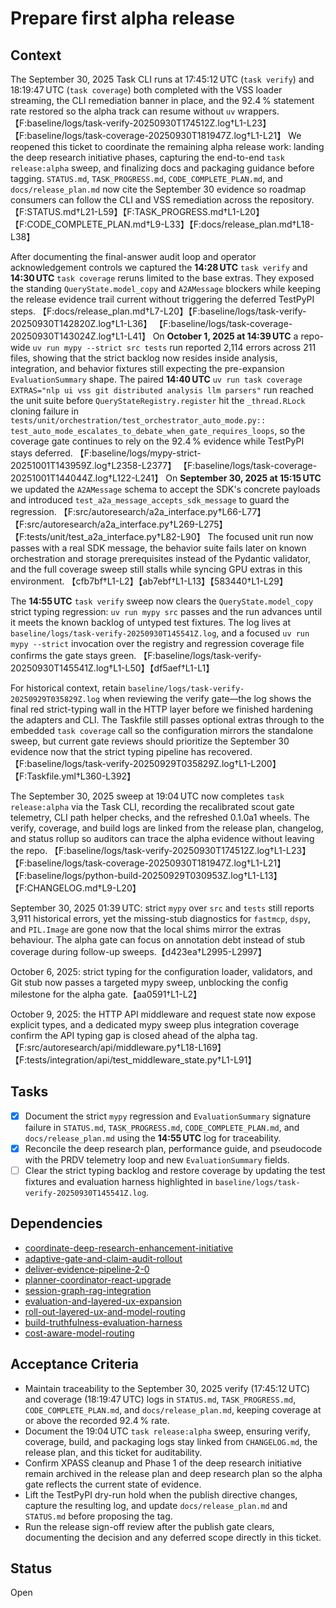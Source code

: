 # Prepare first alpha release

## Context
The September 30, 2025 Task CLI runs at 17:45:12 UTC (`task verify`) and
18:19:47 UTC (`task coverage`) both completed with the VSS loader streaming, the
CLI remediation banner in place, and the 92.4 % statement rate restored so the
alpha track can resume without `uv` wrappers.
【F:baseline/logs/task-verify-20250930T174512Z.log†L1-L23】【F:baseline/logs/task-coverage-20250930T181947Z.log†L1-L21】
We reopened this ticket to coordinate the remaining alpha release work: landing
the deep research initiative phases, capturing the end-to-end `task
release:alpha` sweep, and finalizing docs and packaging guidance before tagging.
`STATUS.md`, `TASK_PROGRESS.md`, `CODE_COMPLETE_PLAN.md`, and
`docs/release_plan.md` now cite the September 30 evidence so roadmap consumers
can follow the CLI and VSS remediation across the repository.
【F:STATUS.md†L21-L59】【F:TASK_PROGRESS.md†L1-L20】【F:CODE_COMPLETE_PLAN.md†L9-L33】【F:docs/release_plan.md†L18-L38】

After documenting the final-answer audit loop and operator acknowledgement
controls we captured the **14:28 UTC** `task verify` and **14:30 UTC**
`task coverage` reruns limited to the base extras. They exposed the standing
`QueryState.model_copy` and `A2AMessage` blockers while keeping the release
evidence trail current without triggering the deferred TestPyPI steps.
【F:docs/release_plan.md†L7-L20】【F:baseline/logs/task-verify-20250930T142820Z.log†L1-L36】
【F:baseline/logs/task-coverage-20250930T143024Z.log†L1-L41】
On **October 1, 2025 at 14:39 UTC** a repo-wide `uv run mypy --strict src tests`
run reported 2,114 errors across 211 files, showing that the strict backlog now
resides inside analysis, integration, and behavior fixtures still expecting the
pre-expansion `EvaluationSummary` shape. The paired **14:40 UTC**
`uv run task coverage EXTRAS="nlp ui vss git distributed analysis llm parsers"`
run reached the unit suite before `QueryStateRegistry.register` hit the
`_thread.RLock` cloning failure in
`tests/unit/orchestration/test_orchestrator_auto_mode.py::`
`test_auto_mode_escalates_to_debate_when_gate_requires_loops`, so the coverage
gate continues to rely on the 92.4 % evidence while TestPyPI stays deferred.
【F:baseline/logs/mypy-strict-20251001T143959Z.log†L2358-L2377】
【F:baseline/logs/task-coverage-20251001T144044Z.log†L122-L241】
On **September 30, 2025 at 15:15 UTC** we updated the `A2AMessage` schema to
accept the SDK's concrete payloads and introduced
`test_a2a_message_accepts_sdk_message` to guard the regression.
【F:src/autoresearch/a2a_interface.py†L66-L77】【F:src/autoresearch/a2a_interface.py†L269-L275】
【F:tests/unit/test_a2a_interface.py†L82-L90】
The focused unit run now passes with a real SDK message, the behavior suite
fails later on known orchestration and storage prerequisites instead of the
Pydantic validator, and the full coverage sweep still stalls while syncing GPU
extras in this environment.
【cfb7bf†L1-L2】【ab7ebf†L1-L13】【583440†L1-L29】

The **14:55 UTC** `task verify` sweep now clears the
`QueryState.model_copy` strict typing regression: `uv run mypy src` passes and
the run advances until it meets the known backlog of untyped test fixtures. The
log lives at `baseline/logs/task-verify-20250930T145541Z.log`, and a focused
`uv run mypy --strict` invocation over the registry and regression coverage file
confirms the gate stays green.
【F:baseline/logs/task-verify-20250930T145541Z.log†L1-L50】【df5aef†L1-L1】

For historical context, retain
`baseline/logs/task-verify-20250929T035829Z.log` when reviewing the verify
gate—the log shows the final red strict-typing wall in the HTTP layer before we
finished hardening the adapters and CLI. The Taskfile still passes optional
extras through to the embedded `task coverage` call so the configuration mirrors
the standalone sweep, but current gate reviews should prioritize the September
30 evidence now that the strict typing pipeline has recovered.
【F:baseline/logs/task-verify-20250929T035829Z.log†L1-L200】【F:Taskfile.yml†L360-L392】

The September 30, 2025 sweep at 19:04 UTC now completes `task release:alpha`
via the Task CLI, recording the recalibrated scout gate telemetry, CLI path
helper checks, and the refreshed 0.1.0a1 wheels. The verify, coverage, and
build logs are linked from the release plan, changelog, and status rollup so
auditors can trace the alpha evidence without leaving the repo.
【F:baseline/logs/task-verify-20250930T174512Z.log†L1-L23】【F:baseline/logs/task-coverage-20250930T181947Z.log†L1-L21】
【F:baseline/logs/python-build-20250929T030953Z.log†L1-L13】【F:CHANGELOG.md†L9-L20】

September 30, 2025 01:39 UTC: strict `mypy` over `src` and `tests` still
reports 3,911 historical errors, yet the missing-stub diagnostics for
`fastmcp`, `dspy`, and `PIL.Image` are gone now that the local shims mirror the
extras behaviour. The alpha gate can focus on annotation debt instead of stub
coverage during follow-up sweeps.【d423ea†L2995-L2997】

October 6, 2025: strict typing for the configuration loader, validators, and
Git stub now passes a targeted mypy sweep, unblocking the config milestone for
the alpha gate.【aa0591†L1-L2】

October 9, 2025: the HTTP API middleware and request state now expose explicit
types, and a dedicated mypy sweep plus integration coverage confirm the API
typing gap is closed ahead of the alpha tag.【F:src/autoresearch/api/middleware.py†L18-L169】【F:tests/integration/api/test_middleware_state.py†L1-L91】

## Tasks
- [x] Document the strict `mypy` regression and `EvaluationSummary` signature
  failure in `STATUS.md`, `TASK_PROGRESS.md`, `CODE_COMPLETE_PLAN.md`, and
  `docs/release_plan.md` using the **14:55 UTC** log for traceability.
- [x] Reconcile the deep research plan, performance guide, and pseudocode with
  the PRDV telemetry loop and new `EvaluationSummary` fields.
- [ ] Clear the strict typing backlog and restore coverage by updating the test
  fixtures and evaluation harness highlighted in
  `baseline/logs/task-verify-20250930T145541Z.log`.

## Dependencies
- [coordinate-deep-research-enhancement-initiative](coordinate-deep-research-enhancement-initiative.md)
- [adaptive-gate-and-claim-audit-rollout](adaptive-gate-and-claim-audit-rollout.md)
- [deliver-evidence-pipeline-2-0](deliver-evidence-pipeline-2-0.md)
- [planner-coordinator-react-upgrade](planner-coordinator-react-upgrade.md)
- [session-graph-rag-integration](session-graph-rag-integration.md)
- [evaluation-and-layered-ux-expansion](evaluation-and-layered-ux-expansion.md)
- [roll-out-layered-ux-and-model-routing](roll-out-layered-ux-and-model-routing.md)
- [build-truthfulness-evaluation-harness](build-truthfulness-evaluation-harness.md)
- [cost-aware-model-routing](cost-aware-model-routing.md)

## Acceptance Criteria
- Maintain traceability to the September 30, 2025 verify (17:45:12 UTC) and
  coverage (18:19:47 UTC) logs in `STATUS.md`, `TASK_PROGRESS.md`,
  `CODE_COMPLETE_PLAN.md`, and `docs/release_plan.md`, keeping coverage at or
  above the recorded 92.4 % rate.
- Document the 19:04 UTC `task release:alpha` sweep, ensuring verify, coverage,
  build, and packaging logs stay linked from `CHANGELOG.md`, the release plan,
  and this ticket for auditability.
- Confirm XPASS cleanup and Phase 1 of the deep research initiative remain
  archived in the release plan and deep research plan so the alpha gate reflects
  the current state of evidence.
- Lift the TestPyPI dry-run hold when the publish directive changes, capture the
  resulting log, and update `docs/release_plan.md` and `STATUS.md` before
  proposing the tag.
- Run the release sign-off review after the publish gate clears, documenting the
  decision and any deferred scope directly in this ticket.

## Status
Open
